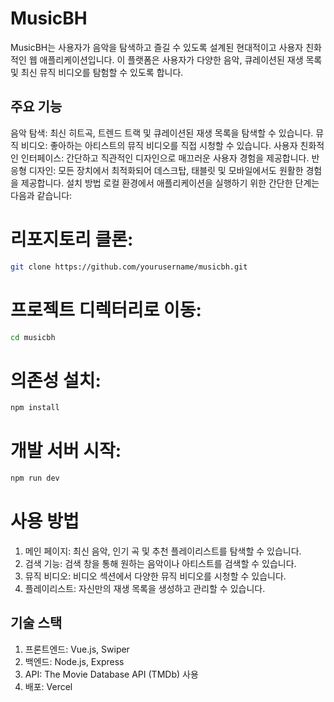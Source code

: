 # MusicBH
MusicBH는 사용자가 음악을 탐색하고 즐길 수 있도록 설계된 현대적이고 사용자 친화적인 웹 애플리케이션입니다. 이 플랫폼은 사용자가 다양한 음악, 큐레이션된 재생 목록 및 최신 뮤직 비디오를 탐험할 수 있도록 합니다.

## 주요 기능
음악 탐색: 최신 히트곡, 트렌드 트랙 및 큐레이션된 재생 목록을 탐색할 수 있습니다.
뮤직 비디오: 좋아하는 아티스트의 뮤직 비디오를 직접 시청할 수 있습니다.
사용자 친화적인 인터페이스: 간단하고 직관적인 디자인으로 매끄러운 사용자 경험을 제공합니다.
반응형 디자인: 모든 장치에서 최적화되어 데스크탑, 태블릿 및 모바일에서도 원활한 경험을 제공합니다.
설치 방법
로컬 환경에서 애플리케이션을 실행하기 위한 간단한 단계는 다음과 같습니다:

# 리포지토리 클론:

```sh
git clone https://github.com/yourusername/musicbh.git
```
# 프로젝트 디렉터리로 이동:

```sh
cd musicbh
```

# 의존성 설치:

```sh
npm install
```
# 개발 서버 시작:

```sh
npm run dev
```

# 사용 방법

1. 메인 페이지: 최신 음악, 인기 곡 및 추천 플레이리스트를 탐색할 수 있습니다.
2. 검색 기능: 검색 창을 통해 원하는 음악이나 아티스트를 검색할 수 있습니다.
3. 뮤직 비디오: 비디오 섹션에서 다양한 뮤직 비디오를 시청할 수 있습니다.
4. 플레이리스트: 자신만의 재생 목록을 생성하고 관리할 수 있습니다.

## 기술 스택
1. 프론트엔드: Vue.js, Swiper
2. 백엔드: Node.js, Express
3. API: The Movie Database API (TMDb) 사용
4. 배포: Vercel

